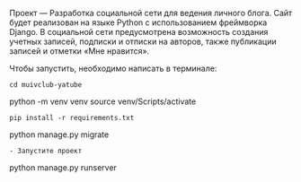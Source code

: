  
Проект — Разработка социальной сети для ведения личного блога. Сайт будет реализован на языке Python с использованием фреймворка Django. В социальной сети предусмотрена возможность создания учетных записей, подписки и отписки на авторов, также публикации записей и отметки «Мне нравится».

Чтобы запустить, необходимо написать в терминале:
```
cd muivclub-yatube
```
python -m venv venv
source venv/Scripts/activate
```
pip install -r requirements.txt
```
python manage.py migrate
```
- Запустите проект
```
python manage.py runserver
```
